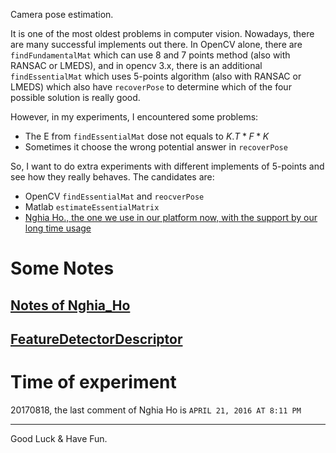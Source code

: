 Camera pose estimation.

It is one of the most oldest problems in computer vision. Nowadays, there are many successful implements out there. In OpenCV alone, there are `findFundamentalMat` which can use 8 and 7 points method (also with RANSAC or LMEDS), and in opencv 3.x, there is an additional `findEssentialMat` which uses 5-points algorithm (also with RANSAC or LMEDS) which also have `recoverPose` to determine which of the four possible solution is really good.

However, in my experiments, I encountered some problems:

* The E from `findEssentialMat` dose not equals to $K.T * F * K$
* Sometimes it choose the wrong potential answer in `recoverPose`

So, I want to do extra experiments with different implements of 5-points and see how they really behaves. The candidates are:

* OpenCV `findEssentialMat` and `reocverPose`
* Matlab `estimateEssentialMatrix`
* [Nghia Ho., the one we use in our platform now, with the support by our long time usage](http://nghiaho.com/?p=1675)

# Some Notes

## [Notes of Nghia_Ho](Notes_of_Nghia_Ho.md)

## [FeatureDetectorDescriptor](FeatureDetectorDescriptor.md)


# Time of experiment

20170818, the last comment of Nghia Ho is `APRIL 21, 2016 AT 8:11 PM`


***

Good Luck & Have Fun.